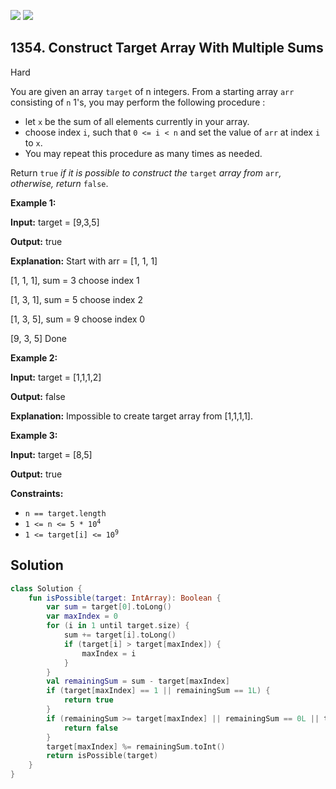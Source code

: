 [![](https://img.shields.io/github/stars/javadev/LeetCode-in-Kotlin?label=Stars&style=flat-square)](https://github.com/javadev/LeetCode-in-Kotlin)
[![](https://img.shields.io/github/forks/javadev/LeetCode-in-Kotlin?label=Fork%20me%20on%20GitHub%20&style=flat-square)](https://github.com/javadev/LeetCode-in-Kotlin/fork)

## 1354\. Construct Target Array With Multiple Sums

Hard

You are given an array `target` of n integers. From a starting array `arr` consisting of `n` 1's, you may perform the following procedure :

*   let `x` be the sum of all elements currently in your array.
*   choose index `i`, such that `0 <= i < n` and set the value of `arr` at index `i` to `x`.
*   You may repeat this procedure as many times as needed.

Return `true` _if it is possible to construct the_ `target` _array from_ `arr`_, otherwise, return_ `false`.

**Example 1:**

**Input:** target = [9,3,5]

**Output:** true

**Explanation:** Start with arr = [1, 1, 1] 

[1, 1, 1], sum = 3 choose index 1 

[1, 3, 1], sum = 5 choose index 2 

[1, 3, 5], sum = 9 choose index 0 

[9, 3, 5] Done

**Example 2:**

**Input:** target = [1,1,1,2]

**Output:** false

**Explanation:** Impossible to create target array from [1,1,1,1].

**Example 3:**

**Input:** target = [8,5]

**Output:** true

**Constraints:**

*   `n == target.length`
*   <code>1 <= n <= 5 * 10<sup>4</sup></code>
*   <code>1 <= target[i] <= 10<sup>9</sup></code>

## Solution

```kotlin
class Solution {
    fun isPossible(target: IntArray): Boolean {
        var sum = target[0].toLong()
        var maxIndex = 0
        for (i in 1 until target.size) {
            sum += target[i].toLong()
            if (target[i] > target[maxIndex]) {
                maxIndex = i
            }
        }
        val remainingSum = sum - target[maxIndex]
        if (target[maxIndex] == 1 || remainingSum == 1L) {
            return true
        }
        if (remainingSum >= target[maxIndex] || remainingSum == 0L || target[maxIndex] % remainingSum == 0L) {
            return false
        }
        target[maxIndex] %= remainingSum.toInt()
        return isPossible(target)
    }
}
```